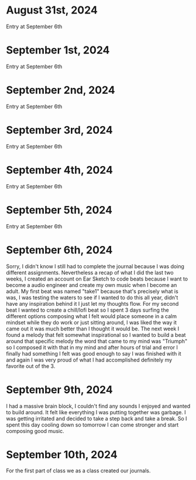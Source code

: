 # August 31st, 2024

Entry at September 6th

# September 1st, 2024

Entry at September 6th

# September 2nd, 2024

Entry at September 6th

# September 3rd, 2024

Entry at September 6th

# September 4th, 2024

Entry at September 6th

# September 5th, 2024

Entry at September 6th

# September 6th, 2024

Sorry, I didn't know I still had to complete the journal because I was doing different assignments. Nevertheless a recap of what I did the last two weeks, I created an account on Ear Sketch to code beats because I want to become a audio engineer and create my own music when I become an adult. My first beat was named "take1" because that's precisely what is was, I was testing the waters to see if I wanted to do this all year, didn't have any inspiration behind it I just let my thoughts flow. For my second beat I wanted to create a chill/lofi beat so I spent 3 days surfing the different options composing what I felt would place someone in a calm mindset while they do work or just sitting around, I was liked the way it came out it was much better than I thought it would be. The next week I found a melody that felt somewhat inspirational so I wanted to build a beat around that specific melody the word that came to my mind was "Triumph" so I composed it with that in my mind and after hours of trial and error I finally had something I felt was good enough to say I was finished with it and again I was very proud of what I had accomplished definitely my favorite out of the 3.

# September 9th, 2024

I had a massive brain block, I couldn't find any sounds I enjoyed and wanted to build around. It felt like everything I was putting together was garbage. I was getting irritated and decided to take a step back and take a break. So I spent this day cooling down so tomorrow I can come stronger and start composing good music.

# September 10th, 2024

For the first part of class we as a class created our journals. 
